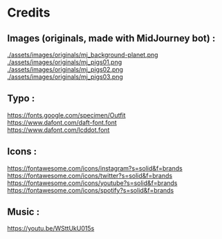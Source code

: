 # Credits

## Images (originals, made with MidJourney bot) :

<a href="https://raw.githubusercontent.com/Aelweak/porkpunk/main/assets/images/originals/mj_background-planet.png" target="_blank">./assets/images/originals/mj_background-planet.png</a>  
<a href="https://raw.githubusercontent.com/Aelweak/porkpunk/main/assets/images/originals/mj_pigs01.png" target="_blank">./assets/images/originals/mj_pigs01.png</a>  
<a href="https://raw.githubusercontent.com/Aelweak/porkpunk/main/assets/images/originals/mj_pigs02.png" target="_blank">./assets/images/originals/mj_pigs02.png</a>  
<a href="https://raw.githubusercontent.com/Aelweak/porkpunk/main/assets/images/originals/mj_pigs03.png" target="_blank">./assets/images/originals/mj_pigs03.png</a>

## Typo :

<a href="https://fonts.google.com/specimen/Outfit" target="_blank">https://fonts.google.com/specimen/Outfit</a>  
<a href="https://www.dafont.com/daft-font.font" target="_blank">https://www.dafont.com/daft-font.font</a>  
<a href="https://www.dafont.com/lcddot.font" target="_blank">https://www.dafont.com/lcddot.font</a>

## Icons :

<a href="https://fontawesome.com/icons/instagram?s=solid&f=brands" target="_blank">https://fontawesome.com/icons/instagram?s=solid&f=brands</a>  
<a href="https://fontawesome.com/icons/twitter?s=solid&f=brands" target="_blank">https://fontawesome.com/icons/twitter?s=solid&f=brands</a>  
<a href="https://fontawesome.com/icons/youtube?s=solid&f=brands" target="_blank">https://fontawesome.com/icons/youtube?s=solid&f=brands</a>  
<a href="https://fontawesome.com/icons/spotify?s=solid&f=brands" target="_blank">https://fontawesome.com/icons/spotify?s=solid&f=brands</a>

## Music :

<a href="https://youtu.be/WSttUkU015s" target="_blank">https://youtu.be/WSttUkU015s</a>
